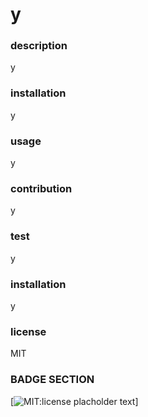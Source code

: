 # y


### description
y

### installation
y
  
### usage
y
    
### contribution
y
    
### test
y
      
### installation
y


### license
MIT
  

### BADGE SECTION
[![MIT:license placholder text](https://img.shields.io/badge/license-MIT-blue)]

